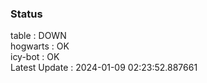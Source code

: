 ### Status


table : DOWN  
hogwarts : OK  
icy-bot : OK  
Latest Update : 2024-01-09 02:23:52.887661
